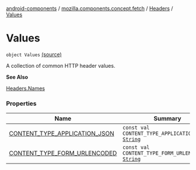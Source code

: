 [android-components](../../../index.md) / [mozilla.components.concept.fetch](../../index.md) / [Headers](../index.md) / [Values](./index.md)

# Values

`object Values` [(source)](https://github.com/mozilla-mobile/android-components/blob/master/components/concept/fetch/src/main/java/mozilla/components/concept/fetch/Headers.kt#L68)

A collection of common HTTP header values.

**See Also**

[Headers.Names](../-names/index.md)

### Properties

| Name | Summary |
|---|---|
| [CONTENT_TYPE_APPLICATION_JSON](-c-o-n-t-e-n-t_-t-y-p-e_-a-p-p-l-i-c-a-t-i-o-n_-j-s-o-n.md) | `const val CONTENT_TYPE_APPLICATION_JSON: `[`String`](https://kotlinlang.org/api/latest/jvm/stdlib/kotlin/-string/index.html) |
| [CONTENT_TYPE_FORM_URLENCODED](-c-o-n-t-e-n-t_-t-y-p-e_-f-o-r-m_-u-r-l-e-n-c-o-d-e-d.md) | `const val CONTENT_TYPE_FORM_URLENCODED: `[`String`](https://kotlinlang.org/api/latest/jvm/stdlib/kotlin/-string/index.html) |
